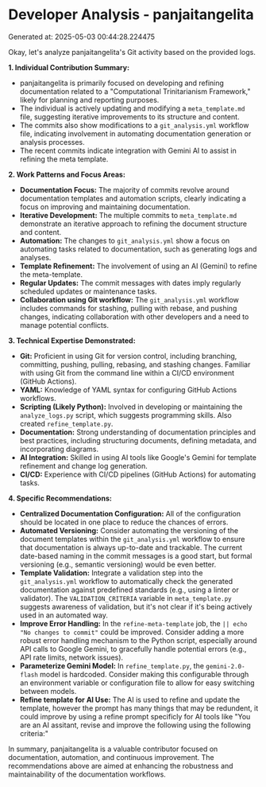 # Developer Analysis - panjaitangelita
Generated at: 2025-05-03 00:44:28.224475

Okay, let's analyze panjaitangelita's Git activity based on the provided logs.

**1. Individual Contribution Summary:**

*   panjaitangelita is primarily focused on developing and refining documentation related to a "Computational Trinitarianism Framework," likely for planning and reporting purposes.
*   The individual is actively updating and modifying a `meta_template.md` file, suggesting iterative improvements to its structure and content.
*   The commits also show modifications to a `git_analysis.yml` workflow file, indicating involvement in automating documentation generation or analysis processes.
*   The recent commits indicate integration with Gemini AI to assist in refining the meta template.

**2. Work Patterns and Focus Areas:**

*   **Documentation Focus:** The majority of commits revolve around documentation templates and automation scripts, clearly indicating a focus on improving and maintaining documentation.
*   **Iterative Development:** The multiple commits to `meta_template.md` demonstrate an iterative approach to refining the document structure and content.
*   **Automation:** The changes to `git_analysis.yml` show a focus on automating tasks related to documentation, such as generating logs and analyses.
*   **Template Refinement:** The involvement of using an AI (Gemini) to refine the meta-template.
*   **Regular Updates:** The commit messages with dates imply regularly scheduled updates or maintenance tasks.
*   **Collaboration using Git workflow:** The `git_analysis.yml` workflow includes commands for stashing, pulling with rebase, and pushing changes, indicating collaboration with other developers and a need to manage potential conflicts.

**3. Technical Expertise Demonstrated:**

*   **Git:** Proficient in using Git for version control, including branching, committing, pushing, pulling, rebasing, and stashing changes.  Familiar with using Git from the command line within a CI/CD environment (GitHub Actions).
*   **YAML:**  Knowledge of YAML syntax for configuring GitHub Actions workflows.
*   **Scripting (Likely Python):**  Involved in developing or maintaining the `analyze_logs.py` script, which suggests programming skills.  Also created `refine_template.py`.
*   **Documentation:** Strong understanding of documentation principles and best practices, including structuring documents, defining metadata, and incorporating diagrams.
*   **AI Integration:** Skilled in using AI tools like Google's Gemini for template refinement and change log generation.
*   **CI/CD:** Experience with CI/CD pipelines (GitHub Actions) for automating tasks.

**4. Specific Recommendations:**

*   **Centralized Documentation Configuration:** All of the configuration should be located in one place to reduce the chances of errors.
*   **Automated Versioning:**  Consider automating the versioning of the document templates within the `git_analysis.yml` workflow to ensure that documentation is always up-to-date and trackable.  The current date-based naming in the commit messages is a good start, but formal versioning (e.g., semantic versioning) would be even better.
*   **Template Validation:**  Integrate a validation step into the `git_analysis.yml` workflow to automatically check the generated documentation against predefined standards (e.g., using a linter or validator).  The `VALIDATION_CRITERIA` variable in `meta_template.py` suggests awareness of validation, but it's not clear if it's being actively used in an automated way.
*   **Improve Error Handling:** In the `refine-meta-template` job, the `|| echo "No changes to commit"` could be improved. Consider adding a more robust error handling mechanism to the Python script, especially around API calls to Google Gemini, to gracefully handle potential errors (e.g., API rate limits, network issues).
*   **Parameterize Gemini Model:** In `refine_template.py`, the `gemini-2.0-flash` model is hardcoded. Consider making this configurable through an environment variable or configuration file to allow for easy switching between models.
*   **Refine template for AI Use:**  The AI is used to refine and update the template, however the prompt has many things that may be redundent, it could improve by using a refine prompt specificly for AI tools like "You are an AI assitant, revise and improve the following using the following criteria:"

In summary, panjaitangelita is a valuable contributor focused on documentation, automation, and continuous improvement. The recommendations above are aimed at enhancing the robustness and maintainability of the documentation workflows.
